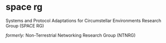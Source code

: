 # space rg

Systems and Protocol Adaptations for Circumstellar Environments Research Group (SPACE RG)

_formerly:_ Non-Terrestrial Networking Research Group (NTNRG)
